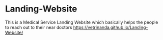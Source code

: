 # Landing-Website
This is a Medical Service Landing Website which basically helps the people to reach out to their near doctors 
https://vetrinanda.github.io/Landing-Website/
